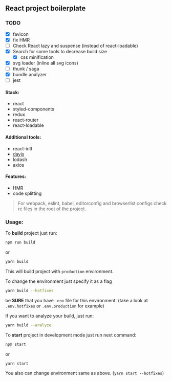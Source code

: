 ## React project boilerplate

### TODO
- [x] favicon
- [x] fix HMR
- [ ] Check React lazy and suspense (instead of react-loadable)
- [x] Search for some tools to decrease build size
  - [x] css minification
- [x] svg loader (inline all svg icons)
- [ ] thunk / saga
- [x] bundle analyzer
- [ ] jest

#### Stack:
- react
- styled-components
- redux
- react-router
- react-loadable

#### Additional tools:
- react-intl
- [dayjs](https://github.com/iamkun/dayjs)
- lodash
- axios

#### Features:
- HMR
- code splitting

> For webpack, eslint, babel, editorconfig and browserlist configs check rc files in the root of the project.

### Usage:

To **build** project just run:
```bash
npm run build
```

or

```bash
yarn build
```

This will build project with `production` environment.

To change the environment just specify it as a flag
```bash
yarn build --hotfixes
```

be **SURE** that you have `.env` file for this environment. (take a look at `.env.hotfixes` or `.env.production` for example)

If you want to analyze your build, just run:
```bash
yarn build --analyze
```

To **start** project in development mode just run next command:

```bash
npm start
```

or

```bash
yarn start
```

You also can change environment same as above. (`yarn start --hotfixes`)
